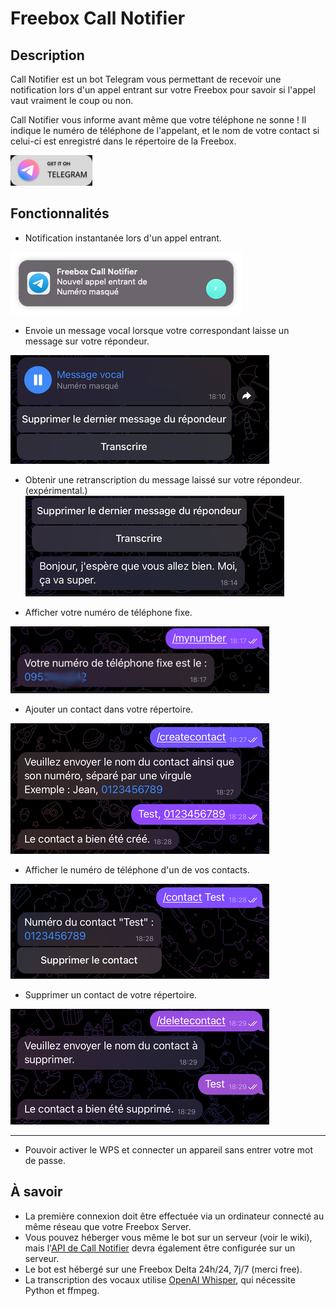 # Freebox Call Notifier

## Description

Call Notifier est un bot Telegram vous permettant de recevoir une notification lors d'un appel entrant sur votre Freebox pour savoir si l'appel vaut vraiment le coup ou non.

Call Notifier vous informe avant même que votre téléphone ne sonne ! Il indique le numéro de téléphone de l'appelant, et le nom de votre contact si celui-ci est enregistré dans le répertoire de la Freebox.

<a href="https://t.me/freebox_call_notifier_bot"> <img src="assets/on-telegram.png"> </a>


## Fonctionnalités

- Notification instantanée lors d'un appel entrant.

![Appel entrant](assets/image.png)

- Envoie un message vocal lorsque votre correspondant laisse un message sur votre répondeur.
  
![Vocal](assets/image1.jpg)

- Obtenir une retranscription du message laissé sur votre répondeur. (expérimental.)
![Retranscription](assets/image3.jpg)

- Afficher votre numéro de téléphone fixe.
  
![Numéro de téléphone](assets/image4.png)

- Ajouter un contact dans votre répertoire.
  
![Ajouter un contact](assets/image5.jpg)

- Afficher le numéro de téléphone d'un de vos contacts.
  
![Numéro d'un contact](assets/image6.jpg)

- Supprimer un contact de votre répertoire.
  
![Supprimer un contact](assets/image7.jpg)

_____
- Pouvoir activer le WPS et connecter un appareil sans entrer votre mot de passe.


## À savoir

- La première connexion doit être effectuée via un ordinateur connecté au même réseau que votre Freebox Server.
- Vous pouvez héberger vous même le bot sur un serveur (voir le wiki), mais l'[API de Call Notifier](https://github.com/Freebox-Tools/api-notifier) devra également être configurée sur un serveur.
- Le bot est hébergé sur une Freebox Delta 24h/24, 7j/7 (merci free).
- La transcription des vocaux utilise [OpenAI Whisper](https://github.com/openai/whisper), qui nécessite Python et ffmpeg.

